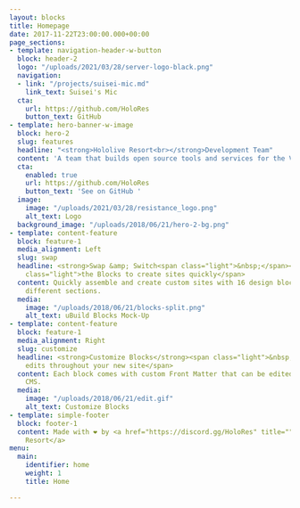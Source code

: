 ```yaml
---
layout: blocks
title: Homepage
date: 2017-11-22T23:00:00.000+00:00
page_sections:
- template: navigation-header-w-button
  block: header-2
  logo: "/uploads/2021/03/28/server-logo-black.png"
  navigation:
  - link: "/projects/suisei-mic.md"
    link_text: Suisei's Mic
  cta:
    url: https://github.com/HoloRes
    button_text: GitHub
- template: hero-banner-w-image
  block: hero-2
  slug: features
  headline: "<strong>Hololive Resort<br></strong>Development Team"
  content: 'A team that builds open source tools and services for the VTuber community. '
  cta:
    enabled: true
    url: https://github.com/HoloRes
    button_text: 'See on GitHub '
  image:
    image: "/uploads/2021/03/28/resistance_logo.png"
    alt_text: Logo
  background_image: "/uploads/2018/06/21/hero-2-bg.png"
- template: content-feature
  block: feature-1
  media_alignment: Left
  slug: swap
  headline: <strong>Swap &amp; Switch<span class="light">&nbsp;</span></strong><span
    class="light">the Blocks to create sites quickly</span>
  content: Quickly assemble and create custom sites with 16 design blocks for seven
    different sections.
  media:
    image: "/uploads/2018/06/21/blocks-split.png"
    alt_text: uBuild Blocks Mock-Up
- template: content-feature
  block: feature-1
  media_alignment: Right
  slug: customize
  headline: <strong>Customize Blocks</strong><span class="light">&nbsp;to make quick
    edits throughout your new site</span>
  content: Each block comes with custom Front Matter that can be edited in Forestry
    CMS.
  media:
    image: "/uploads/2018/06/21/edit.gif"
    alt_text: Customize Blocks
- template: simple-footer
  block: footer-1
  content: Made with ❤︎ by <a href="https://discord.gg/HoloRes" title="">Hololive
    Resort</a>
menu:
  main:
    identifier: home
    weight: 1
    title: Home

---
```

